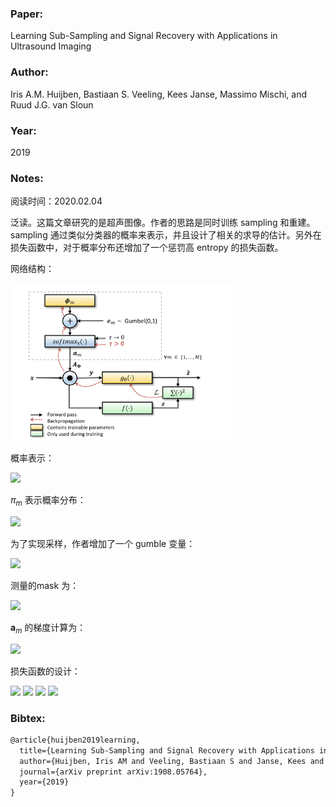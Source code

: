 ### Paper:

Learning Sub-Sampling and Signal Recovery with Applications in Ultrasound Imaging

### Author:

Iris A.M. Huijben, Bastiaan S. Veeling, Kees Janse, Massimo Mischi, and Ruud J.G. van Sloun

### Year:

2019

### Notes:

阅读时间：2020.02.04

泛读。这篇文章研究的是超声图像。作者的思路是同时训练 sampling 和重建。sampling 通过类似分类器的概率来表示，并且设计了相关的求导的估计。另外在损失函数中，对于概率分布还增加了一个惩罚高 entropy 的损失函数。

网络结构：

<img src="https://raw.githubusercontent.com/Theodore-PKU/pictures/master/%E6%88%AA%E5%B1%8F2020-02-04%E4%B8%8B%E5%8D%888.24.12.png" width="70%"/>

概率表示：

<img src="http://latex.codecogs.com/svg.latex? r_{m} \sim \operatorname{Cat}\left(N, \boldsymbol{\pi}_{m}\right)" border="0"/>

$\pi_m$ 表示概率分布：

<img src="http://latex.codecogs.com/svg.latex? \pi_{m, n}=\frac{\exp \phi_{m, n}}{\sum_{n^{\prime}=1}^{N} \exp \phi_{m, n^{\prime}}}" border="0"/>

为了实现采样，作者增加了一个 gumble 变量：

<img src="http://latex.codecogs.com/svg.latex? \tilde{r}_{m}=\underset{n \in\{1, \ldots, N\}}{\operatorname{argmax}_{W}}\left\{\phi_{m, n}+e_{m, n}\right\}" border="0"/>

测量的mask 为：

<img src="http://latex.codecogs.com/svg.latex? \begin{aligned} \mathbf{a}_{m} &=\text { one }_{-} \operatorname{hot}_{N}\left\{\tilde{r}_{m}\right\}=\\ &=\text { one }_{-} \operatorname{hot}_{N}\left\{\underset{n \in\{1, \ldots, N\}}{\operatorname{argmax}, N\}}\left\{\phi_{m, n}+e_{m, n}\right\}\right\} \end{aligned}" border="0"/>

$\mathbf{a}_m$ 的梯度计算为：

<img src="http://latex.codecogs.com/svg.latex? \begin{array}{l}{\nabla_{\phi_{m}} \mathbf{a}_{m}:=} \\ {\nabla_{\phi_{m}} \mathbb{E}_{\mathbf{e}_{m}}\left[\operatorname{softmax}_{\tau}\left(\boldsymbol{\phi}_{m}+\mathbf{e}_{m}\right)\right]=} \\ {\nabla_{\phi_{m}} \mathbb{E}_{\mathbf{e}_{m}}\left[\frac{\exp \left\{\left(\boldsymbol{\phi}_{m}+\mathbf{e}_{m}\right) / \tau\right\}}{\sum_{n=1}^{N} \exp \left\{\left(\phi_{m, n}+e_{m, n}\right) / \tau\right\}}\right]}\end{array}" border="0"/>

损失函数的设计：

<img src="http://latex.codecogs.com/svg.latex? \mathcal{L}_{\mathcal{S}}=-\sum_{m=1}^{M} \sum_{n=1}^{N} \pi_{m, n} \log \pi_{m, n}" border="0"/>

<img src="http://latex.codecogs.com/svg.latex? \mathcal{L}_{m s e}=\mathbb{E}_{(\mathbf{x}, \mathbf{z}) \sim p_{\mathcal{D}}}\left[\left\|\mathbf{z}-g_{\theta}\left(\mathbf{A}_{\mathbf{\Phi}} \mathbf{x}\right)\right\|_{2}^{2}\right]" border="0"/>

<img src="http://latex.codecogs.com/svg.latex? \mathcal{L}_{p e n}=\lambda\|\theta\|_{2}+\mu \mathcal{L}_{\mathcal{S}}" border="0"/>

<img src="http://latex.codecogs.com/svg.latex? \hat{\theta}, \hat{\mathbf{\Phi}}=\underset{\theta, \mathbf{\Phi}}{\operatorname{argmin}}\left(\mathcal{L}_{m s e}+\mathcal{L}_{p e n}\right)" border="0"/>

### Bibtex:

```latex
@article{huijben2019learning,
  title={Learning Sub-Sampling and Signal Recovery with Applications in Ultrasound Imaging},
  author={Huijben, Iris AM and Veeling, Bastiaan S and Janse, Kees and Mischi, Massimo and van Sloun, Ruud JG},
  journal={arXiv preprint arXiv:1908.05764},
  year={2019}
}
```

